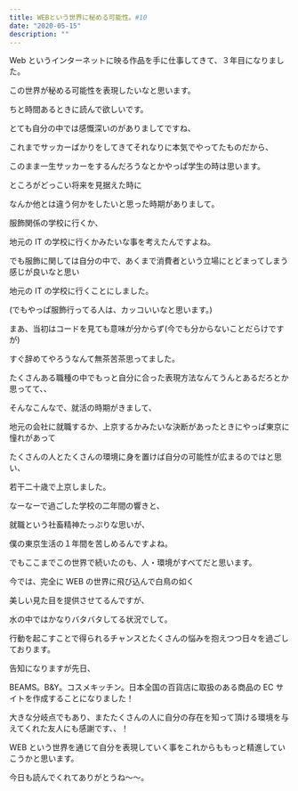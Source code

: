 ```yaml
---
title: WEBという世界に秘める可能性。#10
date: "2020-05-15"
description: ""
---
```


Web というインターネットに映る作品を手に仕事してきて、３年目になりました。

この世界が秘める可能性を表現したいなと思います。

ちと時間あるときに読んで欲しいです。

とても自分の中では感慨深いのがありましてですね、

これまでサッカーばかりをしてきてそれなりに本気でやってたものだから、

このまま一生サッカーをするんだろうなとかやっぱ学生の時は思います。

ところがどっこい将来を見据えた時に

なんか他とは違う何かをしたいと思った時期がありまして。

服飾関係の学校に行くか、

地元の IT の学校に行くかみたいな事を考えたんですよね。

でも服飾に関しては自分の中で、あくまで消費者という立場にとどまってしまう感じが良いなと思い

地元の IT の学校に行くことにしました。

(でもやっぱ服飾行ってる人は、カッコいいなと思います。)

まあ、当初はコードを見ても意味が分からず(今でも分からないことだらけですが)

すぐ辞めてやろうなんて無茶苦茶思ってました。

たくさんある職種の中でもっと自分に合った表現方法なんてうんとあるだろとか思ってて、、

そんなこんなで、就活の時期がきまして、

地元の会社に就職するか、上京するかみたいな決断があったときにやっぱ東京に憧れがあって

たくさんの人とたくさんの環境に身を置けば自分の可能性が広まるのではと思い、

若干二十歳で上京しました。

なーなーで過ごした学校の二年間の響きと、

就職という社畜精神たっぷりな思いが、

僕の東京生活の１年間を苦しめるんですよね。

でもここまでこの世界で続いたのも、人・環境がすべてだと思います。

今では、完全に WEB の世界に飛び込んで白鳥の如く

美しい見た目を提供させてるんですが、

水の中ではかなりバタバタしてる状況でして。

行動を起こすことで得られるチャンスとたくさんの悩みを抱えつつ日々を過ごしております。

告知になりますが先日、

BEAMS。B&Y。コスメキッチン。日本全国の百貨店に取扱のある商品の EC サイトを作成することになりました！

大きな分岐点でもあり、またたくさんの人に自分の存在を知って頂ける環境を与えてくれた友人にも感謝です、、！

WEB という世界を通じて自分を表現していく事をこれからももっと精進していこうかと思います。

今日も読んでくれてありがとうね～～。

